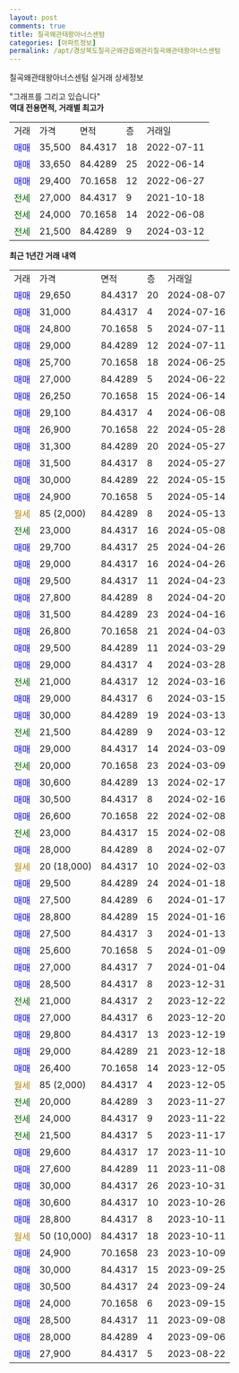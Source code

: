 ```yaml
---
layout: post
comments: true
title: 칠곡왜관태왕아너스센텀
categories: [아파트정보]
permalink: /apt/경상북도칠곡군왜관읍왜관리칠곡왜관태왕아너스센텀
---
```


칠곡왜관태왕아너스센텀 실거래 상세정보

<script type="text/javascript">
  google.charts.load('current', {'packages':['line', 'corechart']});
  google.charts.setOnLoadCallback(drawChart);

  function drawChart() {
    var data = new google.visualization.DataTable();
    data.addColumn('date', '거래일');
    data.addColumn('number', "매매");
    data.addColumn('number', "전세");
    data.addColumn('number', "전매");

    data.addRows([[new Date(Date.parse("2024-08-07")), 29650, null, null], [new Date(Date.parse("2024-07-16")), 31000, null, null], [new Date(Date.parse("2024-07-11")), 24800, null, null], [new Date(Date.parse("2024-07-11")), 29000, null, null], [new Date(Date.parse("2024-06-25")), 25700, null, null], [new Date(Date.parse("2024-06-22")), 27000, null, null], [new Date(Date.parse("2024-06-14")), 26250, null, null], [new Date(Date.parse("2024-06-08")), 29100, null, null], [new Date(Date.parse("2024-05-28")), 26900, null, null], [new Date(Date.parse("2024-05-27")), 31300, null, null], [new Date(Date.parse("2024-05-27")), 31500, null, null], [new Date(Date.parse("2024-05-15")), 30000, null, null], [new Date(Date.parse("2024-05-14")), 24900, null, null], [new Date(Date.parse("2024-05-13")), null, null, null], [new Date(Date.parse("2024-05-08")), null, 23000, null], [new Date(Date.parse("2024-04-26")), 29700, null, null], [new Date(Date.parse("2024-04-26")), 29000, null, null], [new Date(Date.parse("2024-04-23")), 29500, null, null], [new Date(Date.parse("2024-04-20")), 27800, null, null], [new Date(Date.parse("2024-04-16")), 31500, null, null], [new Date(Date.parse("2024-04-03")), 26800, null, null], [new Date(Date.parse("2024-03-29")), 29500, null, null], [new Date(Date.parse("2024-03-28")), 29000, null, null], [new Date(Date.parse("2024-03-16")), null, 21000, null], [new Date(Date.parse("2024-03-15")), 29000, null, null], [new Date(Date.parse("2024-03-13")), 30000, null, null], [new Date(Date.parse("2024-03-12")), null, 21500, null], [new Date(Date.parse("2024-03-09")), 29000, null, null], [new Date(Date.parse("2024-03-09")), null, 20000, null], [new Date(Date.parse("2024-02-17")), 30600, null, null], [new Date(Date.parse("2024-02-16")), 30500, null, null], [new Date(Date.parse("2024-02-08")), 26600, null, null], [new Date(Date.parse("2024-02-08")), null, 23000, null], [new Date(Date.parse("2024-02-07")), 28000, null, null], [new Date(Date.parse("2024-02-03")), null, null, null], [new Date(Date.parse("2024-01-18")), 29500, null, null], [new Date(Date.parse("2024-01-17")), 27500, null, null], [new Date(Date.parse("2024-01-16")), 28800, null, null], [new Date(Date.parse("2024-01-13")), 27500, null, null], [new Date(Date.parse("2024-01-09")), 25600, null, null], [new Date(Date.parse("2024-01-04")), 27000, null, null], [new Date(Date.parse("2023-12-31")), 28500, null, null], [new Date(Date.parse("2023-12-22")), null, 21000, null], [new Date(Date.parse("2023-12-20")), 27000, null, null], [new Date(Date.parse("2023-12-19")), 29800, null, null], [new Date(Date.parse("2023-12-18")), 29000, null, null], [new Date(Date.parse("2023-12-05")), 26400, null, null], [new Date(Date.parse("2023-12-05")), null, null, null], [new Date(Date.parse("2023-11-27")), null, 20000, null], [new Date(Date.parse("2023-11-22")), null, 24000, null], [new Date(Date.parse("2023-11-17")), null, 21500, null], [new Date(Date.parse("2023-11-10")), 29600, null, null], [new Date(Date.parse("2023-11-08")), 27600, null, null], [new Date(Date.parse("2023-10-31")), 30000, null, null], [new Date(Date.parse("2023-10-26")), 30600, null, null], [new Date(Date.parse("2023-10-11")), 28800, null, null], [new Date(Date.parse("2023-10-11")), null, null, null], [new Date(Date.parse("2023-10-09")), 24900, null, null], [new Date(Date.parse("2023-09-25")), 30000, null, null], [new Date(Date.parse("2023-09-24")), 30500, null, null], [new Date(Date.parse("2023-09-15")), 24000, null, null], [new Date(Date.parse("2023-09-08")), 28500, null, null], [new Date(Date.parse("2023-09-06")), 28000, null, null], [new Date(Date.parse("2023-08-22")), 27900, null, null]]);

    var options = {
      hAxis: {
        format: 'yyyy/MM/dd'
      },    
      lineWidth: 0,
      pointsVisible: true,    
      title: '최근 1년간 유형별 실거래가 분포',
      legend: { position: 'bottom' }
    };

    var formatter = new google.visualization.NumberFormat({pattern:'###,###'} );
    formatter.format(data, 1);
    formatter.format(data, 2);
    
    setTimeout(function() {
        var chart = new google.visualization.LineChart(document.getElementById('columnchart_material'));
        chart.draw(data, (options));
        document.getElementById('loading').style.display = 'none';
    }, 200);
  }
</script>


<div id="loading" style="z-index:20; display: block; margin-left: 0px">"그래프를 그리고 있습니다"</div>
<div id="columnchart_material" style="width: 95%; margin-left: 0px; display: block"></div>
<!-- contents start -->
<b>역대 전용면적, 거래별 최고가</b>
<table class="sortable">
    <tr>
      <td>거래</td>
      <td>가격</td>
      <td>면적</td>
      <td>층</td>
      <td>거래일</td>
    </tr>
        <tr>
          <td><a style="color: blue">매매</a></td>
          <td>35,500</td>
          <td>84.4317</td>
          <td>18</td>
          <td>2022-07-11</td>
        </tr>            <tr>
          <td><a style="color: blue">매매</a></td>
          <td>33,650</td>
          <td>84.4289</td>
          <td>25</td>
          <td>2022-06-14</td>
        </tr>            <tr>
          <td><a style="color: blue">매매</a></td>
          <td>29,400</td>
          <td>70.1658</td>
          <td>12</td>
          <td>2022-06-27</td>
        </tr>        
        <tr>
              <td><a style="color: darkgreen">전세</a></td>
              <td>27,000</td>
              <td>84.4317</td>
              <td>9</td>
              <td>2021-10-18</td>
            </tr>            <tr>
              <td><a style="color: darkgreen">전세</a></td>
              <td>24,000</td>
              <td>70.1658</td>
              <td>14</td>
              <td>2022-06-08</td>
            </tr>            <tr>
              <td><a style="color: darkgreen">전세</a></td>
              <td>21,500</td>
              <td>84.4289</td>
              <td>9</td>
              <td>2024-03-12</td>
            </tr>        
    
</table>

<b>최근 1년간 거래 내역</b>

<table class="sortable">
    <tr>
      <td>거래</td>
      <td>가격</td>
      <td>면적</td>
      <td>층</td>
      <td>거래일</td>
    </tr>
    <tr>
      <td><a style="color: blue">매매</a></td>
      <td>29,650</td>
      <td>84.4317</td>
      <td>20</td>
      <td>2024-08-07</td>
    </tr>          <tr>
      <td><a style="color: blue">매매</a></td>
      <td>31,000</td>
      <td>84.4317</td>
      <td>4</td>
      <td>2024-07-16</td>
    </tr>          <tr>
      <td><a style="color: blue">매매</a></td>
      <td>24,800</td>
      <td>70.1658</td>
      <td>5</td>
      <td>2024-07-11</td>
    </tr>          <tr>
      <td><a style="color: blue">매매</a></td>
      <td>29,000</td>
      <td>84.4289</td>
      <td>12</td>
      <td>2024-07-11</td>
    </tr>          <tr>
      <td><a style="color: blue">매매</a></td>
      <td>25,700</td>
      <td>70.1658</td>
      <td>18</td>
      <td>2024-06-25</td>
    </tr>          <tr>
      <td><a style="color: blue">매매</a></td>
      <td>27,000</td>
      <td>84.4289</td>
      <td>5</td>
      <td>2024-06-22</td>
    </tr>          <tr>
      <td><a style="color: blue">매매</a></td>
      <td>26,250</td>
      <td>70.1658</td>
      <td>15</td>
      <td>2024-06-14</td>
    </tr>          <tr>
      <td><a style="color: blue">매매</a></td>
      <td>29,100</td>
      <td>84.4317</td>
      <td>4</td>
      <td>2024-06-08</td>
    </tr>          <tr>
      <td><a style="color: blue">매매</a></td>
      <td>26,900</td>
      <td>70.1658</td>
      <td>22</td>
      <td>2024-05-28</td>
    </tr>          <tr>
      <td><a style="color: blue">매매</a></td>
      <td>31,300</td>
      <td>84.4289</td>
      <td>20</td>
      <td>2024-05-27</td>
    </tr>          <tr>
      <td><a style="color: blue">매매</a></td>
      <td>31,500</td>
      <td>84.4317</td>
      <td>8</td>
      <td>2024-05-27</td>
    </tr>          <tr>
      <td><a style="color: blue">매매</a></td>
      <td>30,000</td>
      <td>84.4289</td>
      <td>22</td>
      <td>2024-05-15</td>
    </tr>          <tr>
      <td><a style="color: blue">매매</a></td>
      <td>24,900</td>
      <td>70.1658</td>
      <td>5</td>
      <td>2024-05-14</td>
    </tr>          <tr>
      <td><a style="color: darkgoldenrod">월세</a></td>
      <td>85 (2,000)</td>
      <td>84.4289</td>
      <td>8</td>
      <td>2024-05-13</td>
    </tr>          <tr>
      <td><a style="color: darkgreen">전세</a></td>
      <td>23,000</td>
      <td>84.4317</td>
      <td>16</td>
      <td>2024-05-08</td>
    </tr>          <tr>
      <td><a style="color: blue">매매</a></td>
      <td>29,700</td>
      <td>84.4317</td>
      <td>25</td>
      <td>2024-04-26</td>
    </tr>          <tr>
      <td><a style="color: blue">매매</a></td>
      <td>29,000</td>
      <td>84.4317</td>
      <td>16</td>
      <td>2024-04-26</td>
    </tr>          <tr>
      <td><a style="color: blue">매매</a></td>
      <td>29,500</td>
      <td>84.4317</td>
      <td>11</td>
      <td>2024-04-23</td>
    </tr>          <tr>
      <td><a style="color: blue">매매</a></td>
      <td>27,800</td>
      <td>84.4289</td>
      <td>8</td>
      <td>2024-04-20</td>
    </tr>          <tr>
      <td><a style="color: blue">매매</a></td>
      <td>31,500</td>
      <td>84.4289</td>
      <td>23</td>
      <td>2024-04-16</td>
    </tr>          <tr>
      <td><a style="color: blue">매매</a></td>
      <td>26,800</td>
      <td>70.1658</td>
      <td>21</td>
      <td>2024-04-03</td>
    </tr>          <tr>
      <td><a style="color: blue">매매</a></td>
      <td>29,500</td>
      <td>84.4289</td>
      <td>11</td>
      <td>2024-03-29</td>
    </tr>          <tr>
      <td><a style="color: blue">매매</a></td>
      <td>29,000</td>
      <td>84.4317</td>
      <td>4</td>
      <td>2024-03-28</td>
    </tr>          <tr>
      <td><a style="color: darkgreen">전세</a></td>
      <td>21,000</td>
      <td>84.4317</td>
      <td>12</td>
      <td>2024-03-16</td>
    </tr>          <tr>
      <td><a style="color: blue">매매</a></td>
      <td>29,000</td>
      <td>84.4317</td>
      <td>6</td>
      <td>2024-03-15</td>
    </tr>          <tr>
      <td><a style="color: blue">매매</a></td>
      <td>30,000</td>
      <td>84.4289</td>
      <td>19</td>
      <td>2024-03-13</td>
    </tr>          <tr>
      <td><a style="color: darkgreen">전세</a></td>
      <td>21,500</td>
      <td>84.4289</td>
      <td>9</td>
      <td>2024-03-12</td>
    </tr>          <tr>
      <td><a style="color: blue">매매</a></td>
      <td>29,000</td>
      <td>84.4317</td>
      <td>14</td>
      <td>2024-03-09</td>
    </tr>          <tr>
      <td><a style="color: darkgreen">전세</a></td>
      <td>20,000</td>
      <td>70.1658</td>
      <td>23</td>
      <td>2024-03-09</td>
    </tr>          <tr>
      <td><a style="color: blue">매매</a></td>
      <td>30,600</td>
      <td>84.4289</td>
      <td>13</td>
      <td>2024-02-17</td>
    </tr>          <tr>
      <td><a style="color: blue">매매</a></td>
      <td>30,500</td>
      <td>84.4317</td>
      <td>8</td>
      <td>2024-02-16</td>
    </tr>          <tr>
      <td><a style="color: blue">매매</a></td>
      <td>26,600</td>
      <td>70.1658</td>
      <td>22</td>
      <td>2024-02-08</td>
    </tr>          <tr>
      <td><a style="color: darkgreen">전세</a></td>
      <td>23,000</td>
      <td>84.4317</td>
      <td>15</td>
      <td>2024-02-08</td>
    </tr>          <tr>
      <td><a style="color: blue">매매</a></td>
      <td>28,000</td>
      <td>84.4289</td>
      <td>8</td>
      <td>2024-02-07</td>
    </tr>          <tr>
      <td><a style="color: darkgoldenrod">월세</a></td>
      <td>20 (18,000)</td>
      <td>84.4317</td>
      <td>10</td>
      <td>2024-02-03</td>
    </tr>          <tr>
      <td><a style="color: blue">매매</a></td>
      <td>29,500</td>
      <td>84.4289</td>
      <td>24</td>
      <td>2024-01-18</td>
    </tr>          <tr>
      <td><a style="color: blue">매매</a></td>
      <td>27,500</td>
      <td>84.4289</td>
      <td>6</td>
      <td>2024-01-17</td>
    </tr>          <tr>
      <td><a style="color: blue">매매</a></td>
      <td>28,800</td>
      <td>84.4289</td>
      <td>15</td>
      <td>2024-01-16</td>
    </tr>          <tr>
      <td><a style="color: blue">매매</a></td>
      <td>27,500</td>
      <td>84.4317</td>
      <td>3</td>
      <td>2024-01-13</td>
    </tr>          <tr>
      <td><a style="color: blue">매매</a></td>
      <td>25,600</td>
      <td>70.1658</td>
      <td>5</td>
      <td>2024-01-09</td>
    </tr>          <tr>
      <td><a style="color: blue">매매</a></td>
      <td>27,000</td>
      <td>84.4317</td>
      <td>7</td>
      <td>2024-01-04</td>
    </tr>          <tr>
      <td><a style="color: blue">매매</a></td>
      <td>28,500</td>
      <td>84.4317</td>
      <td>8</td>
      <td>2023-12-31</td>
    </tr>          <tr>
      <td><a style="color: darkgreen">전세</a></td>
      <td>21,000</td>
      <td>84.4317</td>
      <td>2</td>
      <td>2023-12-22</td>
    </tr>          <tr>
      <td><a style="color: blue">매매</a></td>
      <td>27,000</td>
      <td>84.4317</td>
      <td>6</td>
      <td>2023-12-20</td>
    </tr>          <tr>
      <td><a style="color: blue">매매</a></td>
      <td>29,800</td>
      <td>84.4317</td>
      <td>13</td>
      <td>2023-12-19</td>
    </tr>          <tr>
      <td><a style="color: blue">매매</a></td>
      <td>29,000</td>
      <td>84.4289</td>
      <td>21</td>
      <td>2023-12-18</td>
    </tr>          <tr>
      <td><a style="color: blue">매매</a></td>
      <td>26,400</td>
      <td>70.1658</td>
      <td>14</td>
      <td>2023-12-05</td>
    </tr>          <tr>
      <td><a style="color: darkgoldenrod">월세</a></td>
      <td>85 (2,000)</td>
      <td>84.4317</td>
      <td>4</td>
      <td>2023-12-05</td>
    </tr>          <tr>
      <td><a style="color: darkgreen">전세</a></td>
      <td>20,000</td>
      <td>84.4289</td>
      <td>3</td>
      <td>2023-11-27</td>
    </tr>          <tr>
      <td><a style="color: darkgreen">전세</a></td>
      <td>24,000</td>
      <td>84.4317</td>
      <td>9</td>
      <td>2023-11-22</td>
    </tr>          <tr>
      <td><a style="color: darkgreen">전세</a></td>
      <td>21,500</td>
      <td>84.4317</td>
      <td>5</td>
      <td>2023-11-17</td>
    </tr>          <tr>
      <td><a style="color: blue">매매</a></td>
      <td>29,600</td>
      <td>84.4317</td>
      <td>17</td>
      <td>2023-11-10</td>
    </tr>          <tr>
      <td><a style="color: blue">매매</a></td>
      <td>27,600</td>
      <td>84.4289</td>
      <td>11</td>
      <td>2023-11-08</td>
    </tr>          <tr>
      <td><a style="color: blue">매매</a></td>
      <td>30,000</td>
      <td>84.4317</td>
      <td>26</td>
      <td>2023-10-31</td>
    </tr>          <tr>
      <td><a style="color: blue">매매</a></td>
      <td>30,600</td>
      <td>84.4317</td>
      <td>10</td>
      <td>2023-10-26</td>
    </tr>          <tr>
      <td><a style="color: blue">매매</a></td>
      <td>28,800</td>
      <td>84.4317</td>
      <td>8</td>
      <td>2023-10-11</td>
    </tr>          <tr>
      <td><a style="color: darkgoldenrod">월세</a></td>
      <td>50 (10,000)</td>
      <td>84.4317</td>
      <td>18</td>
      <td>2023-10-11</td>
    </tr>          <tr>
      <td><a style="color: blue">매매</a></td>
      <td>24,900</td>
      <td>70.1658</td>
      <td>23</td>
      <td>2023-10-09</td>
    </tr>          <tr>
      <td><a style="color: blue">매매</a></td>
      <td>30,000</td>
      <td>84.4317</td>
      <td>15</td>
      <td>2023-09-25</td>
    </tr>          <tr>
      <td><a style="color: blue">매매</a></td>
      <td>30,500</td>
      <td>84.4317</td>
      <td>24</td>
      <td>2023-09-24</td>
    </tr>          <tr>
      <td><a style="color: blue">매매</a></td>
      <td>24,000</td>
      <td>70.1658</td>
      <td>6</td>
      <td>2023-09-15</td>
    </tr>          <tr>
      <td><a style="color: blue">매매</a></td>
      <td>28,500</td>
      <td>84.4317</td>
      <td>11</td>
      <td>2023-09-08</td>
    </tr>          <tr>
      <td><a style="color: blue">매매</a></td>
      <td>28,000</td>
      <td>84.4289</td>
      <td>4</td>
      <td>2023-09-06</td>
    </tr>          <tr>
      <td><a style="color: blue">매매</a></td>
      <td>27,900</td>
      <td>84.4317</td>
      <td>5</td>
      <td>2023-08-22</td>
    </tr>      </table>
<!-- contents end -->    

